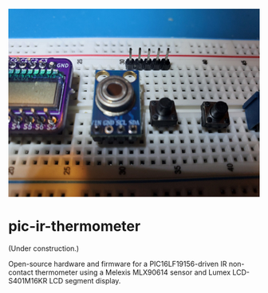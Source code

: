![MLX90614 IR sensor on breadboard](assets/images/sensor.jpg)

# pic-ir-thermometer

(Under construction.)

Open-source hardware and firmware for a PIC16LF19156-driven IR non-contact thermometer using a Melexis MLX90614 sensor and Lumex LCD-S401M16KR LCD segment display.
